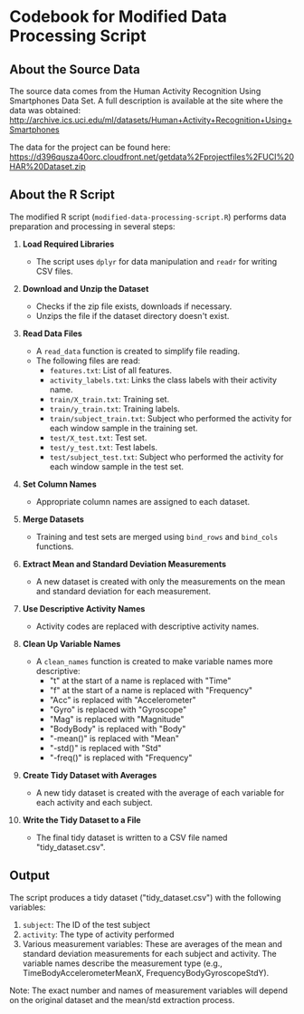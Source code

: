 # Codebook for Modified Data Processing Script

## About the Source Data

The source data comes from the Human Activity Recognition Using Smartphones Data Set. A full description is available at the site where the data was obtained:
http://archive.ics.uci.edu/ml/datasets/Human+Activity+Recognition+Using+Smartphones

The data for the project can be found here:
https://d396qusza40orc.cloudfront.net/getdata%2Fprojectfiles%2FUCI%20HAR%20Dataset.zip

## About the R Script

The modified R script (`modified-data-processing-script.R`) performs data preparation and processing in several steps:

1. **Load Required Libraries**
   - The script uses `dplyr` for data manipulation and `readr` for writing CSV files.

2. **Download and Unzip the Dataset**
   - Checks if the zip file exists, downloads if necessary.
   - Unzips the file if the dataset directory doesn't exist.

3. **Read Data Files**
   - A `read_data` function is created to simplify file reading.
   - The following files are read:
     * `features.txt`: List of all features.
     * `activity_labels.txt`: Links the class labels with their activity name.
     * `train/X_train.txt`: Training set.
     * `train/y_train.txt`: Training labels.
     * `train/subject_train.txt`: Subject who performed the activity for each window sample in the training set.
     * `test/X_test.txt`: Test set.
     * `test/y_test.txt`: Test labels.
     * `test/subject_test.txt`: Subject who performed the activity for each window sample in the test set.

4. **Set Column Names**
   - Appropriate column names are assigned to each dataset.

5. **Merge Datasets**
   - Training and test sets are merged using `bind_rows` and `bind_cols` functions.

6. **Extract Mean and Standard Deviation Measurements**
   - A new dataset is created with only the measurements on the mean and standard deviation for each measurement.

7. **Use Descriptive Activity Names**
   - Activity codes are replaced with descriptive activity names.

8. **Clean Up Variable Names**
   - A `clean_names` function is created to make variable names more descriptive:
     * "t" at the start of a name is replaced with "Time"
     * "f" at the start of a name is replaced with "Frequency"
     * "Acc" is replaced with "Accelerometer"
     * "Gyro" is replaced with "Gyroscope"
     * "Mag" is replaced with "Magnitude"
     * "BodyBody" is replaced with "Body"
     * "-mean()" is replaced with "Mean"
     * "-std()" is replaced with "Std"
     * "-freq()" is replaced with "Frequency"

9. **Create Tidy Dataset with Averages**
   - A new tidy dataset is created with the average of each variable for each activity and each subject.

10. **Write the Tidy Dataset to a File**
    - The final tidy dataset is written to a CSV file named "tidy_dataset.csv".

## Output

The script produces a tidy dataset ("tidy_dataset.csv") with the following variables:

1. `subject`: The ID of the test subject
2. `activity`: The type of activity performed
3. Various measurement variables: These are averages of the mean and standard deviation measurements for each subject and activity. The variable names describe the measurement type (e.g., TimeBodyAccelerometerMeanX, FrequencyBodyGyroscopeStdY).

Note: The exact number and names of measurement variables will depend on the original dataset and the mean/std extraction process.